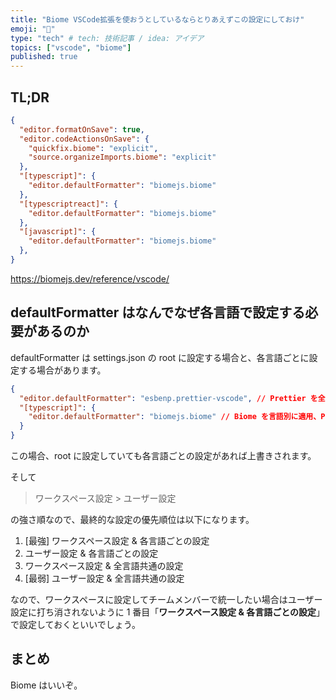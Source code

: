 ```yaml
---
title: "Biome VSCode拡張を使おうとしているならとりあえずこの設定にしておけ"
emoji: "🤖"
type: "tech" # tech: 技術記事 / idea: アイデア
topics: ["vscode", "biome"]
published: true
---
```


## TL;DR

```json:settings.json
{
  "editor.formatOnSave": true,
  "editor.codeActionsOnSave": {
    "quickfix.biome": "explicit",
    "source.organizeImports.biome": "explicit"
  },
  "[typescript]": {
    "editor.defaultFormatter": "biomejs.biome"
  },
  "[typescriptreact]": {
    "editor.defaultFormatter": "biomejs.biome"
  },
  "[javascript]": {
    "editor.defaultFormatter": "biomejs.biome"
  },
}
```

https://biomejs.dev/reference/vscode/

## defaultFormatter はなんでなぜ各言語で設定する必要があるのか

defaultFormatter は settings.json の root に設定する場合と、各言語ごとに設定する場合があります。

```json:settings.json
{
  "editor.defaultFormatter": "esbenp.prettier-vscode", // Prettier を全言語に適用
  "[typescript]": {
    "editor.defaultFormatter": "biomejs.biome" // Biome を言語別に適用、Prettier を上書きする
  }
}
```

この場合、root に設定していても各言語ごとの設定があれば上書きされます。

そして

> ワークスペース設定 > ユーザー設定

の強さ順なので、最終的な設定の優先順位は以下になります。

1. [最強] ワークスペース設定 & 各言語ごとの設定
1. ユーザー設定 & 各言語ごとの設定
1. ワークスペース設定 & 全言語共通の設定
1. [最弱] ユーザー設定 & 全言語共通の設定

なので、ワークスペースに設定してチームメンバーで統一したい場合はユーザー設定に打ち消されないように 1 番目「**ワークスペース設定 & 各言語ごとの設定**」で設定しておくといいでしょう。

## まとめ

Biome はいいぞ。
